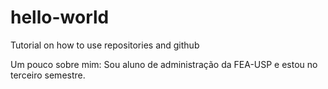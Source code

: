 # hello-world
Tutorial on how to use repositories and github

Um pouco sobre mim: Sou aluno de administração da FEA-USP e estou no terceiro semestre.
